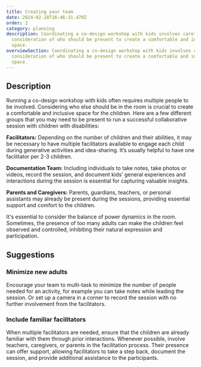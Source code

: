 ```yaml
---
title: Creating your team
date: 2024-02-28T16:46:31.470Z
order: 2
category: planning
description: Coordinating a co-design workshop with kids involves careful
  consideration of who should be present to create a comfortable and inclusive
  space.
overviewSection: Coordinating a co-design workshop with kids involves careful
  consideration of who should be present to create a comfortable and inclusive
  space.
---
```

## Description

Running a co-design workshop with kids often requires multiple people to be involved. Considering who else should be in the room is crucial to create a comfortable and inclusive space for the children. Here are a few different groups that you may need to be present to run a successful collaborative session with children with disabilities:

**Facilitators:** Depending on the number of children and their abilities, it may be necessary to have multiple facilitators available to engage each child during generative activities and idea-sharing. It’s usually helpful to have one facilitator per 2-3 children. 

**Documentation Team:** Including individuals to take notes, take photos or videos, record the session, and document kids’ general experiences and interactions during the session is essential for capturing valuable insights.

**Parents and Caregivers:** Parents, guardians, teachers, or personal assistants may already be present during the sessions, providing essential support and comfort to the children. 

It's essential to consider the balance of power dynamics in the room. Sometimes, the presence of too many adults can make the children feel observed and controlled, inhibiting their natural expression and participation.

## Suggestions

### Minimize new adults

Encourage your team to multi-task to minimize the number of people needed for an activity, for example you can take notes while leading the session. Or set up a camera in a corner to record the session with no further involvement from the facilitators. 

### Include familiar facilitators

When multiple facilitators are needed, ensure that the children are already familiar with them through prior interactions. Whenever possible, involve teachers, caregivers, or parents in the facilitation process. Their presence can offer support, allowing facilitators to take a step back, document the session, and provide additional assistance to the participants.
